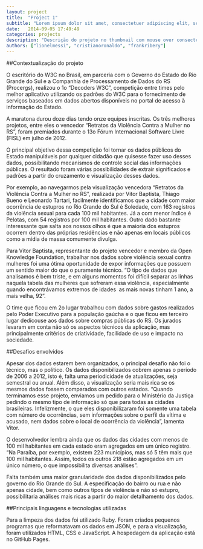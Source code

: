 ```yaml
---
layout: project
title:  "Project 1"
subtitle: "Lorem ipsum dolor sit amet, consectetuer adipiscing elit, sed diamsit e nonummy nibh euismod tincidunt ut laoreet magna aliquam."
date:   2014-09-05 17:49:49
categories: projects
description: "Descrição do projeto no thumbnail com mouse over consectetuer adipiscing elit, sed diam nonummy nibh euismod tincidunt ut laoreet dolore lorem ipsum sit dolor amet [hiperlink](http://codeminer42.com){:target=\"_blank\"} aliquam erat volutpat. Ut wisi enim ad minim veniam, veniam, quis nostrud exerci tation aliquip ex ea commodo consequat."
authors: ["lionelmessi", "cristianoronaldo", "frankribery"]
---
```


##Contextualização do projeto

O escritório do W3C no Brasil, em parceria com o Governo do Estado do Rio Grande do
Sul e a Companhia de Processamento de Dados do RS (Procergs), realizou o 1o “Decoders
W3C”, competição entre times pelo melhor aplicativo utilizando os padrões do W3C para o
fornecimento de serviços baseados em dados abertos disponíveis no portal de acesso à
informação do Estado.

A maratona durou doze dias tendo onze equipes inscritas. Os três melhores projetos, entre
eles o vencedor “Retratos da Violência Contra a Mulher no RS”, foram premiados durante o
13o Fórum Internacional Software Livre (FISL) em julho de 2012.

O principal objetivo dessa competição foi tornar os dados públicos do Estado manipuláveis
por qualquer cidadão que quisesse fazer uso desses dados, possibilitando mecanismos de
controle social das informações públicas. O resultado foram várias possibilidades de
extrair significados e padrões a partir do cruzamento e visualização desses dados.

Por exemplo, ao navegarmos pela visualização vencedora “Retratos da Violência Contra a
Mulher no RS”, realizada por Vitor Baptista, Thiago Bueno e Leonardo Tartari, facilmente
identificamos que a cidade com maior ocorrência de estupros no Rio Grande do Sul é
Soledade, com 163 registros da violência sexual para cada 100 mil habitantes. Já a com
menor índice é Pelotas, com 54 registros por 100 mil habitantes. Outro dado bastante
interessante que salta aos nossos olhos é que a maioria dos estupros ocorrem dentro das
próprias residências e não apenas em locais públicos como a mídia de massa comumente
divulga.

Para Vitor Baptista, representante do projeto vencedor e membro da Open Knowledge
Foundation, trabalhar nos dados sobre violência sexual contra mulheres foi uma ótima
oportunidade de expor informações que possuem um sentido maior do que o puramente
técnico. “O tipo de dados que analisamos é bem triste, e em alguns momentos foi difícil
separar as linhas naquela tabela das mulheres que sofreram essa violência, especialmente
quando encontrávamos extremos de idades ­ as mais novas tinham 1 ano, a mais velha, 92”.

O time que ficou em 2o lugar trabalhou com dados sobre gastos realizados pelo Poder
Executivo para a população gaúcha e o que ficou em terceiro lugar dedicou­se aos dados
sobre compras públicas do RS. Os jurados levaram em conta não só os aspectos técnicos da
aplicação, mas principalmente critérios de criatividade, facilidade de uso e impacto na
sociedade.

##Desafios envolvidos

Apesar dos dados estarem bem organizados, o principal desafio não foi o técnico, mas o
político. Os dados disponibilizados cobrem apenas o período de 2006 a 2012, isto é, falta
uma periodicidade de atualizações, seja semestral ou anual. Além disso, a visualização seria
mais rica se os mesmos dados fossem comparados com outros estados. “Quando
terminamos esse projeto, enviamos um pedido para o Ministério da Justiça pedindo o
mesmo tipo de informação só que para todas as cidades brasileiras. Infelizmente, o que eles
disponibilizaram foi somente uma tabela com número de ocorrências, sem informações
sobre o perfil da vítima e acusado, nem dados sobre o local de ocorrência da violência”,
lamenta Vitor.

O desenvolvedor lembra ainda que os dados das cidades com menos de 100 mil habitantes
em cada estado eram agregados em um único registro. “Na Paraíba, por exemplo, existem
223 municípios, mas só 5 têm mais que 100 mil habitantes. Assim, todos os outros 218
estão agregados em um único número, o que impossibilita diversas análises”.

Falta também uma maior granularidade dos dados disponibilizados pelo governo do Rio
Grande do Sul. A especificação do bairro ou rua e não apenas cidade, bem como outros
tipos de violência e não só estupro, possibilitaria análises mais ricas a partir do maior
detalhamento dos dados.

##Principais linguagens e tecnologias utilizadas

Para a limpeza dos dados foi utilizado Ruby. Foram criados pequenos programas que
reformatavam os dados em JSON, e para a visualização, foram utilizados HTML, CSS e
JavaScript. A hospedagem da aplicação está no GitHub Pages.
